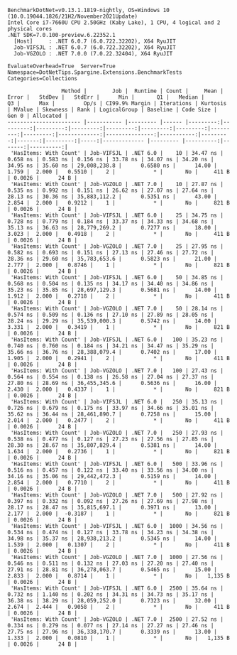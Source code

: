 
    BenchmarkDotNet=v0.13.1.1819-nightly, OS=Windows 10 (10.0.19044.1826/21H2/November2021Update)
    Intel Core i7-7660U CPU 2.50GHz (Kaby Lake), 1 CPU, 4 logical and 2 physical cores
    .NET SDK=7.0.100-preview.6.22352.1
      [Host]     : .NET 6.0.7 (6.0.722.32202), X64 RyuJIT
      Job-VIFSJL : .NET 6.0.7 (6.0.722.32202), X64 RyuJIT
      Job-VGZOLO : .NET 7.0.0 (7.0.22.32404), X64 RyuJIT

    EvaluateOverhead=True  Server=True  Namespace=DotNetTips.Spargine.Extensions.BenchmarkTests  
    Categories=Collections  

                     Method |        Job |  Runtime | Count |     Mean |    Error |   StdDev |   StdErr |      Min |       Q1 |   Median |       Q3 |      Max |         Op/s | CI99.9% Margin | Iterations | Kurtosis | MValue | Skewness | Rank | LogicalGroup | Baseline | Code Size |  Gen 0 | Allocated |
    ----------------------- |----------- |--------- |------ |---------:|---------:|---------:|---------:|---------:|---------:|---------:|---------:|---------:|-------------:|---------------:|-----------:|---------:|-------:|---------:|-----:|------------- |--------- |----------:|-------:|----------:|
     'HasItems: With Count' | Job-VIFSJL | .NET 6.0 |    10 | 34.47 ns | 0.658 ns | 0.583 ns | 0.156 ns | 33.78 ns | 34.07 ns | 34.20 ns | 34.95 ns | 35.60 ns | 29,008,238.8 |      0.6580 ns |      14.00 |    1.759 |  2.000 |   0.5510 |    2 |            * |       No |     411 B | 0.0026 |      24 B |
     'HasItems: With Count' | Job-VGZOLO | .NET 7.0 |    10 | 27.87 ns | 0.535 ns | 0.992 ns | 0.151 ns | 26.62 ns | 27.07 ns | 27.64 ns | 28.13 ns | 30.36 ns | 35,883,112.2 |      0.5351 ns |      43.00 |    2.854 |  2.000 |   0.9212 |    1 |            * |       No |     821 B | 0.0026 |      24 B |
     'HasItems: With Count' | Job-VIFSJL | .NET 6.0 |    25 | 34.75 ns | 0.728 ns | 0.779 ns | 0.184 ns | 33.37 ns | 34.33 ns | 34.68 ns | 35.13 ns | 36.63 ns | 28,779,269.2 |      0.7277 ns |      18.00 |    3.023 |  2.000 |   0.4918 |    2 |            * |       No |     411 B | 0.0026 |      24 B |
     'HasItems: With Count' | Job-VGZOLO | .NET 7.0 |    25 | 27.95 ns | 0.582 ns | 0.693 ns | 0.151 ns | 27.13 ns | 27.46 ns | 27.72 ns | 28.36 ns | 29.60 ns | 35,783,653.6 |      0.5823 ns |      21.00 |    2.777 |  2.000 |   0.8746 |    1 |            * |       No |     821 B | 0.0026 |      24 B |
     'HasItems: With Count' | Job-VIFSJL | .NET 6.0 |    50 | 34.85 ns | 0.568 ns | 0.504 ns | 0.135 ns | 34.17 ns | 34.40 ns | 34.86 ns | 35.23 ns | 35.85 ns | 28,697,129.3 |      0.5681 ns |      14.00 |    1.912 |  2.000 |   0.2718 |    2 |            * |       No |     411 B | 0.0026 |      24 B |
     'HasItems: With Count' | Job-VGZOLO | .NET 7.0 |    50 | 28.14 ns | 0.574 ns | 0.509 ns | 0.136 ns | 27.10 ns | 27.89 ns | 28.05 ns | 28.24 ns | 29.29 ns | 35,539,000.3 |      0.5742 ns |      14.00 |    3.331 |  2.000 |   0.3419 |    1 |            * |       No |     821 B | 0.0026 |      24 B |
     'HasItems: With Count' | Job-VIFSJL | .NET 6.0 |   100 | 35.23 ns | 0.740 ns | 0.760 ns | 0.184 ns | 34.21 ns | 34.47 ns | 35.29 ns | 35.66 ns | 36.76 ns | 28,388,079.4 |      0.7402 ns |      17.00 |    1.905 |  2.000 |   0.2941 |    2 |            * |       No |     411 B | 0.0026 |      24 B |
     'HasItems: With Count' | Job-VGZOLO | .NET 7.0 |   100 | 27.43 ns | 0.564 ns | 0.554 ns | 0.138 ns | 26.58 ns | 27.04 ns | 27.37 ns | 27.80 ns | 28.69 ns | 36,455,345.6 |      0.5636 ns |      16.00 |    2.430 |  2.000 |   0.4337 |    1 |            * |       No |     821 B | 0.0026 |      24 B |
     'HasItems: With Count' | Job-VIFSJL | .NET 6.0 |   250 | 35.13 ns | 0.726 ns | 0.679 ns | 0.175 ns | 33.97 ns | 34.66 ns | 35.01 ns | 35.62 ns | 36.44 ns | 28,461,890.7 |      0.7258 ns |      15.00 |    2.014 |  2.000 |   0.2477 |    2 |            * |       No |     411 B | 0.0026 |      24 B |
     'HasItems: With Count' | Job-VGZOLO | .NET 7.0 |   250 | 27.93 ns | 0.538 ns | 0.477 ns | 0.127 ns | 27.23 ns | 27.56 ns | 27.85 ns | 28.30 ns | 28.67 ns | 35,807,829.4 |      0.5381 ns |      14.00 |    1.634 |  2.000 |   0.2736 |    1 |            * |       No |     821 B | 0.0026 |      24 B |
     'HasItems: With Count' | Job-VIFSJL | .NET 6.0 |   500 | 33.96 ns | 0.516 ns | 0.457 ns | 0.122 ns | 33.40 ns | 33.56 ns | 34.00 ns | 34.16 ns | 35.06 ns | 29,442,472.3 |      0.5159 ns |      14.00 |    2.854 |  2.000 |   0.7710 |    2 |            * |       No |     411 B | 0.0026 |      24 B |
     'HasItems: With Count' | Job-VGZOLO | .NET 7.0 |   500 | 27.92 ns | 0.397 ns | 0.332 ns | 0.092 ns | 27.26 ns | 27.69 ns | 27.98 ns | 28.17 ns | 28.47 ns | 35,815,697.1 |      0.3971 ns |      13.00 |    2.177 |  2.000 |  -0.3187 |    1 |            * |       No |     821 B | 0.0026 |      24 B |
     'HasItems: With Count' | Job-VIFSJL | .NET 6.0 |  1000 | 34.56 ns | 0.534 ns | 0.474 ns | 0.127 ns | 33.78 ns | 34.23 ns | 34.38 ns | 34.98 ns | 35.37 ns | 28,938,213.2 |      0.5345 ns |      14.00 |    1.539 |  2.000 |   0.1307 |    2 |            * |       No |     411 B | 0.0026 |      24 B |
     'HasItems: With Count' | Job-VGZOLO | .NET 7.0 |  1000 | 27.56 ns | 0.546 ns | 0.511 ns | 0.132 ns | 27.03 ns | 27.20 ns | 27.40 ns | 27.91 ns | 28.81 ns | 36,278,063.7 |      0.5465 ns |      15.00 |    2.833 |  2.000 |   0.8714 |    1 |            * |       No |   1,135 B | 0.0026 |      24 B |
     'HasItems: With Count' | Job-VIFSJL | .NET 6.0 |  2500 | 35.64 ns | 0.732 ns | 1.140 ns | 0.202 ns | 34.31 ns | 34.73 ns | 35.17 ns | 36.38 ns | 38.29 ns | 28,059,252.0 |      0.7323 ns |      32.00 |    2.674 |  2.444 |   0.9058 |    2 |            * |       No |     411 B | 0.0026 |      24 B |
     'HasItems: With Count' | Job-VGZOLO | .NET 7.0 |  2500 | 27.52 ns | 0.334 ns | 0.279 ns | 0.077 ns | 27.14 ns | 27.27 ns | 27.46 ns | 27.75 ns | 27.96 ns | 36,338,170.7 |      0.3339 ns |      13.00 |    1.333 |  2.000 |   0.0810 |    1 |            * |       No |   1,135 B | 0.0026 |      24 B |
